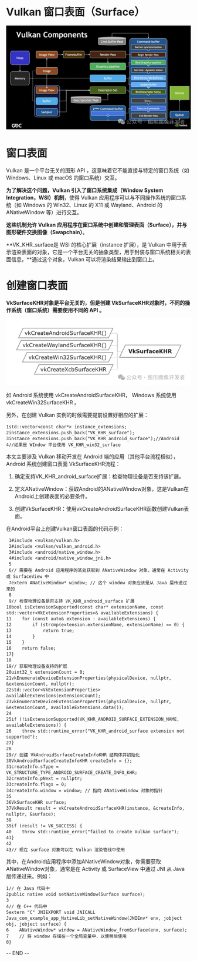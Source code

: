 # Vulkan 窗口表面（Surface）

![图片](./assets/640-1750605809770-39.webp)



# 窗口表面

Vulkan 是一个平台无关的图形 API ，这意味着它不能直接与特定的窗口系统（如 Windows、Linux 或 macOS 的窗口系统）交互。



**为了解决这个问题，Vulkan 引入了窗口系统集成（Window System Integration，WSI）机制**，使得 Vulkan 应用程序可以与不同操作系统的窗口系统（如 Windows 的 Win32、Linux 的 X11 或 Wayland、Android 的 ANativeWindow 等）进行交互。



**这些机制允许 Vulkan 应用程序在窗口系统中创建和管理表面（Surface），并与图形硬件交换图像（Swapchain）**。



**VK_KHR_surface是 WSI 的核心扩展（instance 扩展），是 Vulkan 中用于表示渲染表面的对象，它是一个平台无关的抽象类型，用于封装与窗口系统相关的表面信息，**通过这个对象，Vulkan 可以将渲染结果输出到窗口上。

# 创建窗口表面

**VkSurfaceKHR对象是平台无关的，但是创建 VkSurfaceKHR对象时，不同的操作系统（窗口系统）需要使用不同的 API 。**

![图片](./assets/640-1750605809770-40.webp)

如 Android 系统使用 vkCreateAndroidSurfaceKHR， Windows 系统使用 vkCreateWin32SurfaceKHR 。



另外，在创建 Vulkan 实例的时候需要提前设置好相应的扩展：



```
1std::vector<const char*> instance_extensions;
2instance_extensions.push_back("VK_KHR_surface");
3instance_extensions.push_back("VK_KHR_android_surface");//Android
4//如果是 WIndow 平台使用 VK_KHR_win32_surface
```



本文主要涉及 Vulkan 移动开发在 Android 端的应用（其他平台流程相似），Android 系统创建窗口表面 VkSurfaceKHR流程：



1. 确定支持VK_KHR_android_surface扩展：检查物理设备是否支持该扩展。

2. 定义ANativeWindow：获取Android的ANativeWindow对象，这是Vulkan在Android上创建表面的必要条件。

3. 创建VkSurfaceKHR：使用vkCreateAndroidSurfaceKHR函数创建Vulkan表面。

   

在Android平台上创建Vulkan窗口表面的代码示例：



```
 1#include <vulkan/vulkan.h>
 2#include <vulkan/vulkan_android.h>
 3#include <android/native_window.h>
 4#include <android/native_window_jni.h>
 5
 6// 需要在 Android 应用程序的某处获取到 ANativeWindow 对象，通常在 Activity 或 SurfaceView 中
 7extern ANativeWindow* window; // 这个 window 对象应该是从 Java 层传递过来的
 8
 9// 检查物理设备是否支持 VK_KHR_android_surface 扩展
10bool isExtensionSupported(const char* extensionName, const std::vector<VkExtensionProperties>& availableExtensions) {
11    for (const auto& extension : availableExtensions) {
12        if (strcmp(extension.extensionName, extensionName) == 0) {
13            return true;
14        }
15    }
16    return false;
17}
18
19// 获取物理设备支持的扩展
20uint32_t extensionCount = 0;
21vkEnumerateDeviceExtensionProperties(physicalDevice, nullptr, &extensionCount, nullptr);
22std::vector<VkExtensionProperties> availableExtensions(extensionCount);
23vkEnumerateDeviceExtensionProperties(physicalDevice, nullptr, &extensionCount, availableExtensions.data());
24
25if (!isExtensionSupported(VK_KHR_ANDROID_SURFACE_EXTENSION_NAME, availableExtensions)) {
26    throw std::runtime_error("VK_KHR_android_surface extension not supported");
27}
28
29// 创建 VkAndroidSurfaceCreateInfoKHR 结构体并初始化
30VkAndroidSurfaceCreateInfoKHR createInfo = {};
31createInfo.sType = VK_STRUCTURE_TYPE_ANDROID_SURFACE_CREATE_INFO_KHR;
32createInfo.pNext = nullptr;
33createInfo.flags = 0;
34createInfo.window = window; // 指向 ANativeWindow 对象的指针
35
36VkSurfaceKHR surface;
37VkResult result = vkCreateAndroidSurfaceKHR(instance, &createInfo, nullptr, &surface);
38
39if (result != VK_SUCCESS) {
40    throw std::runtime_error("failed to create Vulkan surface");
41}
42
43// 现在 surface 对象可以在 Vulkan 渲染管线中使用
```



其中，在Android应用程序中添加ANativeWindow对象，你需要获取ANativeWindow对象，通常是在 Activity 或 SurfaceView 中通过 JNI 从 Java 层传递过来。例如：



```
1// 在 Java 代码中
2public native void setNativeWindow(Surface surface);
3
4// 在 C++ 代码中
5extern "C" JNIEXPORT void JNICALL Java_com_example_app_NativeLib_setNativeWindow(JNIEnv* env, jobject obj, jobject surface) {
6    ANativeWindow* window = ANativeWindow_fromSurface(env, surface);
7    // 将 window 存储在一个全局变量中，以便稍后使用
8}
```

-- END --